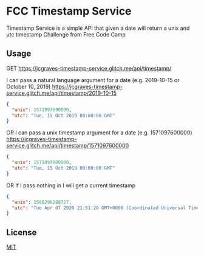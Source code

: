 # FCC Timestamp Service

Timestamp Service is a simple API that given a date will return a unix and utc timestamp
Challenge from Free Code Camp

## Usage

GET https://jcgraves-timestamp-service.glitch.me/api/timestamp/

I can pass a natural language argument for a date (e.g. 2019-10-15 or October 10, 2019)
<https://jcgraves-timestamp-service.glitch.me/api/timestamp/2019-10-15>

```json
{
  "unix": 1571097600000,
  "utc": "Tue, 15 Oct 2019 00:00:00 GMT"
}
```

OR
I can pass a unix timestamp argument for a date (e.g. 1571097600000)
<https://jcgraves-timestamp-service.glitch.me/api/timestamp/1571097600000>

```json
{
  "unix": 1571097600000,
  "utc": "Tue, 15 Oct 2019 00:00:00 GMT"
}
```

OR
If I pass nothing in I will get a current timestamp

```json
{
  "unix": 1586296288727,
  "utc": "Tue Apr 07 2020 21:51:28 GMT+0000 (Coordinated Universal Time)"
}
```

## License

[MIT](https://choosealicense.com/licenses/mit/)

